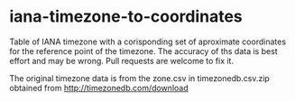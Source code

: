 # iana-timezone-to-coordinates
Table of IANA timezone with a corisponding set of aproximate coordinates for the reference point of the timezone. 
The accuracy of ths data is best effort and may be wrong. Pull requests are welcome to fix it. 

The original timezone data is from the zone.csv in timezonedb.csv.zip obtained from http://timezonedb.com/download
